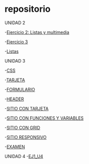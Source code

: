 # repositorio

UNIDAD 2

-[Ejercicio 2: Listas y multimedia](/Ejercicio1.html/divs.html)

-[Ejercicio 3](Ejercicio3/ejercicio.html)

-[Listas](/HTML/index.html)

UNIDAD 3

-[CSS](/CSS/ejercicio1.html)

-[TARJETA](/Tarjeta/tarjeta.html)

-[FORMULARIO](/Formulario/index.html)

-[HEADER](/Header/index.html/)

-[SITIO CON TARJETA](/Sitio_Tarjeta/index.html/)

-[SITIO CON FUNCIONES Y VARIABLES](/Sitio_FYV/index.html/)

-[SITIO CON GRID](/Sitio_Grid/index.html/)

-[SITIO RESPONSIVO](/Responsivo/index.html/)

-[EXAMEN](/EXAMEN/index.html/)

UNIDAD 4
-[EJ1_U4](/EJ1_U4/index.html/)
